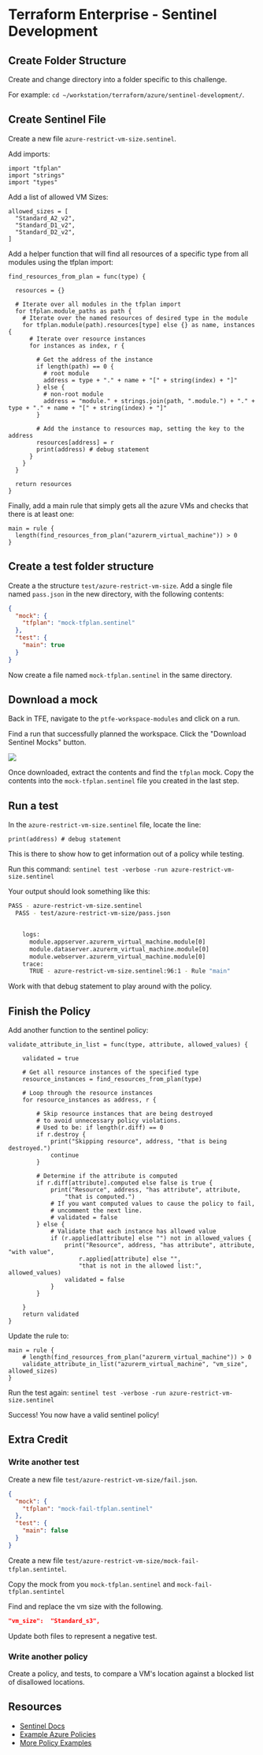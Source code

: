 # Terraform Enterprise - Sentinel Development

## Create Folder Structure

Create and change directory into a folder specific to this challenge.

For example: `cd ~/workstation/terraform/azure/sentinel-development/`.

## Create Sentinel File

Create a new file `azure-restrict-vm-size.sentinel`.

Add imports:

```hcl
import "tfplan"
import "strings"
import "types"
```

Add a list of allowed VM Sizes:

```hcl
allowed_sizes = [
  "Standard_A2_v2",
  "Standard_D1_v2",
  "Standard_D2_v2",
]
```

Add a helper function that will find all resources of a specific type from all modules using the tfplan import:

```hcl
find_resources_from_plan = func(type) {

  resources = {}

  # Iterate over all modules in the tfplan import
  for tfplan.module_paths as path {
    # Iterate over the named resources of desired type in the module
    for tfplan.module(path).resources[type] else {} as name, instances {
      # Iterate over resource instances
      for instances as index, r {

        # Get the address of the instance
        if length(path) == 0 {
          # root module
          address = type + "." + name + "[" + string(index) + "]"
        } else {
          # non-root module
          address = "module." + strings.join(path, ".module.") + "." + type + "." + name + "[" + string(index) + "]"
        }

        # Add the instance to resources map, setting the key to the address
        resources[address] = r
        print(address) # debug statement
      }
    }
  }

  return resources
}
```

Finally, add a main rule that simply gets all the azure VMs and checks that there is at least one:

```hcl
main = rule {
  length(find_resources_from_plan("azurerm_virtual_machine")) > 0
}
```
## Create a test folder structure

Create a the structure `test/azure-restrict-vm-size`.
Add a single file named `pass.json` in the new directory, with the following contents:

```json
{
  "mock": {
    "tfplan": "mock-tfplan.sentinel"
  },
  "test": {
    "main": true
  }
}
```

Now create a file named `mock-tfplan.sentinel` in the same directory.

## Download a mock

Back in TFE, navigate to the `ptfe-workspace-modules` and click on a run.

Find a run that successfully planned the workspace.
Click the "Download Sentinel Mocks" button.

![](img/sentinel-mocks-download.png)

Once downloaded, extract the contents and find the `tfplan` mock.
Copy the contents into the `mock-tfplan.sentinel` file you created in the last step.

## Run a test

In the `azure-restrict-vm-size.sentinel` file, locate the line:

```hcl
print(address) # debug statement
```

This is there to show how to get information out of a policy while testing.

Run this command: `sentinel test -verbose -run azure-restrict-vm-size.sentinel`

Your output should look something like this:

```sh
PASS - azure-restrict-vm-size.sentinel
  PASS - test/azure-restrict-vm-size/pass.json


    logs:
      module.appserver.azurerm_virtual_machine.module[0]
      module.dataserver.azurerm_virtual_machine.module[0]
      module.webserver.azurerm_virtual_machine.module[0]
    trace:
      TRUE - azure-restrict-vm-size.sentinel:96:1 - Rule "main"
```

Work with that debug statement to play around with the policy.

## Finish the Policy

Add another function to the sentinel policy:

```hcl
validate_attribute_in_list = func(type, attribute, allowed_values) {

	validated = true

	# Get all resource instances of the specified type
	resource_instances = find_resources_from_plan(type)

	# Loop through the resource instances
	for resource_instances as address, r {

		# Skip resource instances that are being destroyed
		# to avoid unnecessary policy violations.
		# Used to be: if length(r.diff) == 0
		if r.destroy {
			print("Skipping resource", address, "that is being destroyed.")
			continue
		}

		# Determine if the attribute is computed
		if r.diff[attribute].computed else false is true {
			print("Resource", address, "has attribute", attribute,
				"that is computed.")
			# If you want computed values to cause the policy to fail,
			# uncomment the next line.
			# validated = false
		} else {
			# Validate that each instance has allowed value
			if (r.applied[attribute] else "") not in allowed_values {
				print("Resource", address, "has attribute", attribute, "with value",
					r.applied[attribute] else "",
					"that is not in the allowed list:", allowed_values)
				validated = false
			}
		}

	}
	return validated
}
```

Update the rule to:

```hcl
main = rule {
	# length(find_resources_from_plan("azurerm_virtual_machine")) > 0
	validate_attribute_in_list("azurerm_virtual_machine", "vm_size", allowed_sizes)
}
```

Run the test again: `sentinel test -verbose -run azure-restrict-vm-size.sentinel`

Success! You now have a valid sentinel policy!

## Extra Credit

### Write another test

Create a new file `test/azure-restrict-vm-size/fail.json`.

```json
{
  "mock": {
    "tfplan": "mock-fail-tfplan.sentinel"
  },
  "test": {
    "main": false
  }
}
```

Create a new file `test/azure-restrict-vm-size/mock-fail-tfplan.sentintel`.

Copy the mock from you `mock-tfplan.sentinel` and `mock-fail-tfplan.sentintel`

Find and replace the vm size with the following.

```json
"vm_size":  "Standard_s3",
```

Update both files to represent a negative test.

### Write another policy

Create a policy, and tests, to compare a VM's location against a blocked list of disallowed locations.

## Resources

- [Sentinel Docs](https://docs.hashicorp.com/sentinel/)
- [Example Azure Policies](https://github.com/hashicorp/terraform-guides/tree/master/governance/second-generation/azure)
- [More Policy Examples](https://github.com/hashicorp/tfe-policies-example)
